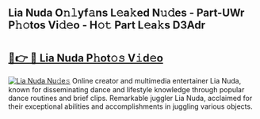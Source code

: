 ## Lia Nuda O𝚗𝚕yf𝚊ns L𝚎a𝚔ed N𝚞𝚍es - Part-UWr P𝚑𝚘tos Vi𝚍𝚎o - H𝚘𝚝 Part L𝚎a𝚔s D3Adr

# <h2><a href="http://kfcj0d0.oniu.top/?m=Lia+Nuda">🔗👉 🔴 Lia Nuda P𝚑ot𝚘𝚜 V𝚒d𝚎o</a></h2>

[![Lia Nuda Nu𝚍e𝚜](https://i.imgur.com/0qMVB7G.gif)](http://kfcj0d0.oniu.top/?m=Lia+Nuda)
Online creator and multimedia entertainer Lia Nuda, known for disseminating dance and lifestyle knowledge through popular dance routines and brief clips. Remarkable juggler Lia Nuda, acclaimed for their exceptional abilities and accomplishments in juggling various objects.  
